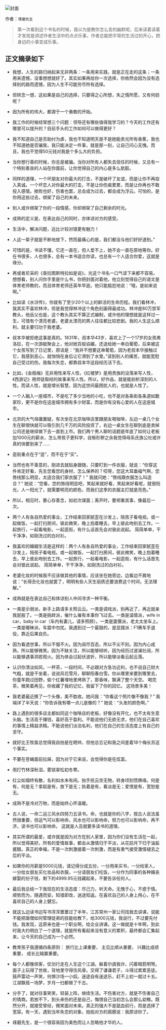 ![封面](http://oo5edb6t9.bkt.clouddn.com/15276078696960.jpg)

作者：`琢磨先生`

> 第一次看到这个书名的时候，我以为是教你怎么变的幽默呢，后来读着读着才发现是讲述作者生活中的点点乐事，作者总能把平常的生活过的开心，把身边的小事变成乐事。

## 正文摘录如下

- 我想，人生的路归纳起来无非两条：一条用来实践，就是正在走的这条；一条用来遗憾，没事想想就好了。其实如果再给你一次选择，你依然会因为没有选择别的路而遗憾，因为人生不可能穷尽所有选择。

- 但转念一想，这如果是自己的选择，只要得之心所想，失之情所愿，又有何妨呢？

- 因为所有的伟大，都源于一个勇敢的开始。

- 我工作的时候经常想三个问题：领导还有哪些值得我学习的？今天的工作还有哪里可以提升的？目前手头的工作如何可以做得更好？

- 我不知道自己是否助纣为虐，我也不知道明天是不是她能卖光所有香蕉，我也不知道她是否骗我，我只能决定一件事，就是那一刻，让自己问心无愧。而且，我也不觉得50元钱对我是个多么大的负担。

- 当你想行善的时候，你总是被骗。当你对所有人都失去信任的时候，又总有一个特别善良的人站在你面前，让你觉得自己的内心是多么肮脏。

- 同样的道理，一个坏朋友对你最大的打击，不是破坏了友谊，而是让你不再投入真诚。一个坏恋人对你最大的打击，不是让你伤痕累累，而是让你再也不敢投入感情。挫败也好，伤害也罢，总会成为过去，都会成为浮云。可怕的，是你用这些过去，绑架了自己的未来。

- 别人或许绑架了你的一段情感，你却绑架了自己剩余的时光。

- 成熟的定义是，在表达自己的同时，亦体谅对方的感受。

- 生活中，解决问题，远比计较对错更有魅力！

- 人这一辈子就是不断地放下，然而最痛心的是，我们都没与他们好好道别。”

- 可惜的是，书读不懂，它还一直在，但人爱不上，她不会一直在原地等你。好在书很多，人也很多，总有一本书适合你读，也总有一个人适合你爱，这就是缘分。

- 再或者尼采的《查拉图斯特拉如是说》，光这个书名一口气读下来都不容易。想想看，别人问你手里是什么书，你把封面对着他，他立刻觉得自己的语文是体育老师教的，而且体育老师还英年早逝。他只能尴尬地说：“哦，是如来说啊。”

- 比如读《水浒传》，你就有了至少20个以上的鲜活的生命历程。我们看林冲，我其实不喜欢林冲，但是我觉得林冲这个角色刻画得最成功。林冲是80万禁军教头，他岳父也是，这个教头其实不算正式编制，或许他的理想就是这样过一生，可惜有个漂亮老婆，老婆太漂亮的男人往往都比较悲剧。我的人生这么顺利，就主要归功于我老婆。

- 叔本华被拒绝这事是真的。1831年，叔本华43岁，喜欢上了一个17岁的女孩弗洛拉，在一次游艇聚会上，他对她百般谄媚，还送给她一串白葡萄，后来被这个女孩写到了日记里，原话是：“我并不想要这串葡萄，因为老叔本华接触过它，我感到恶心，就悄悄在身后让它滑到了水里。”读到别人的痛苦，就能宽慰自己受过的伤。我每次失恋，都靠叔本华这段经历活下去。

- 比如，《金瓶梅》无非用性来写人性，《红楼梦》是用贵族的没落来写人性，《西游记》用师徒取经的故事来写人性。所以，好作品，就是能剖析深刻的人性。而读人性，就是增长智慧，因为这世间最困扰人的，也就是人性了。

- 一个人融入一座城市，不是吃了多少当地的小吃，也不是对各条街各条道如数家珍，更不是你在这座城市拥有多少财富，而是你有没有心爱的人在这座城市。

- 北京的大气毋庸置疑，有次坐在北京咖啡店里跟朋友喝咖啡，左边一桌几个女生在聊很快就可以吸引到几千万的风险投资了，右边一桌女生在聊到底是卖掉公司还是继续做下去一直到上市。我们两个男人聊的话题是年底了如何让老板加1000元的薪水，怎么带孩子更科学，自惭形秽之余我觉得母系氏族公社或许真的快要到来了……

- 逛街重点在于“逛”，而不在于“买”。

- 当然也有不善意的，刚进去就贴身跟随，只要盯到一件衣服，就说：“你穿这件肯定好看，先生您看您的身材，怎么保养的？哎呀，您这大耳垂福气啊，您唇线那么明显，太适合我们家衣服了！” 我就问她：“唇线跟衣服怎么叫适合？” 她说：“您看，您的唇线明显吧，笑起来就好看，笑起来好看呢，就很阳光，人一阳光了，就需要明亮的颜色，而我们这季的衣服主打就是亮色。”

- 所以，相见时，要心存善念，如初次谋面；离开时，要郑重其事，像最后一次。

- 两个人有各自热爱的事业，工作结束回家腻歪在沙发上，陪孩子看电视。或一起做饭，一起打扫房间，彼此微笑，晚上抱着睡去，早上彼此吻别去工作。一起旅行，一起看电影，一起逛街，有什么话首先会对彼此说起。 简简单单，干干净净，如刚洗过的白衬衫。

- 我喜欢的婚姻生活是这样的：两个人有各自热爱的事业，工作结束回家腻歪在沙发上，陪孩子看电视。或一起做饭，一起打扫房间，彼此微笑，晚上抱着睡去，早上彼此吻别去工作。一起旅行，一起看电影，一起逛街，有什么话首先会对彼此说起。 简简单单，干干净净，如刚洗过的白衬衫。

- 老婆化妆的时候我不应该做其他的事情，应该坐在她旁边，边看边不屑地说：“长得丑化妆也就罢了，明明有些人天生丽质还要浪费这个时间，无法理解。”

- 成熟就是在表达自己和体谅别人中间寻求一种平衡。

- 一类是示弱派，新手上路请多关照云云。一类是调戏派，别再近了，再近就亲我屁股了。一类是挑衅派，催什么催有本事你飞过去。一类是温情派，wife in car，baby in car（车内有妻儿，请多照顾）。一类是震慑派，老太太坐车上。一类是暧昧派，车震中勿扰。我遇到过一个最狠的，是显摆派：F1赛车手退役，靠近后果自负。

- 因为看透世事，所以不愠不火。因为阅尽百态，所以不尖不刻。因为内心成熟，所以能够微笑。因为不缺关注，所以能够倾听。因为经历过波澜壮阔，所以能够遇事洞若观火。因为体会过起伏波折，所以能够淡看云起云落。

- 认识你清淡如风，一杯茶，一段时间，不必跟对方急功近利，也不说自己财大气粗，就是干坐着，说说风花雪月，聊聊阳春白雪。你从哪里来要到哪里去，你童年跑过田野，偷个红薯埋地里烤熟了，那香味，飘满了整个天空。 喝完茶，微笑着再见，你收藏了我的记忆，我留下了你的回忆。 这场景多美！

- 我老婆最近换了一个头像，美不胜收。她问我：“你看这个照片像不像我？” 我端详了半天说：“你告诉我有哪一点儿是像的？” 她说：“头发的颜色啊。”

- 路上遇到的很多店主都如同这个咖啡店的老板，好像没有开化，也不太有生意头脑。生活高于赚钱，喜好高于盈利。不能说他们无欲无求，他们在自己喜欢的事情上精益求精。不能说他们淡泊名利，他们在自己的生活态度上有自己的坚守。

- 就好比王牧笛总觉得我自拍是在晒帅，但他总忘记和我之间差着18个梅长苏这个事实。

- 不要在苍蝇面前拉屎，因为对于它来说，会觉得你是在炫富。

- 雨打竹林深秋泪，雾锁翠松初冬寒。

- 红尘如烟终有散，名利如水未有闲。抬手抚云空无物，转身顷刻悟佛缘。何是有，何是无？拿起是有，放下是无；执着是有，看淡是无；爱恨是有，宽恕是无。

- 成熟不是冷对万物，而是始终心怀温暖。

- 古人说，一命二运三风水四努力五读书。命，也就是你的八字，按古人说法虽然很重要，但运气可以影响命，风水也可以影响命，努力也可以影响命，再不济，读书也可以影响命。 这就是人丑就要多读书的道理。

- 其实所谓的最爱，或许就是因为对方在别人家里，因为你们没有生活在一起，所以觉得美好。所有的爱情故事，都会从激情归于平淡，从花前月下归于油盐酱醋。真正的幸福，不是一次刺激接着一次刺激，而是有勇气接受激情褪去之后的平淡。

- 如果你的月薪是5000元钱，请记得分成五份，一分用来买书，一分给家人，一分给女朋友买化妆品和衣服，一分请朋友们吃饭，一分作为同事的各种婚丧嫁娶的份子钱，剩下的4999.95元钱藏起来，不要告诉任何人。

- 最后我总结一下我现在的生活态度：尽己力，听天命。无愧于心，不惑于情。顺势而为，随遇而安。知错即改，迷途知返。在喜欢自己的人身上用心，在不喜欢自己的人身上健忘。

- 就这么边读书边写书浑浑噩噩过了半年，江苏常州一家公司找我去讲课，说能不能把唐僧如何管理徒弟的技能给教下，给3000元钱，我说行，不过要先付钱。我发现，这原来也是一个职业啊，给企业讲课。这一做就是十年啊，到此时我大约明白了一个道理，就是所有看起来没有意义的累积，最终都会汇集起来，让今天的自己成为一个必然。

- 教育孩子我遵循四条原则： 旅行比上课重要， 主见比顺从重要， 兴趣比成绩重要， 成长比输赢重要。

- 每个人都像侠客，仗剑行走在人生这个江湖。躲着尔虞我诈，闪着暗箭明弩。面子上玩得了世故，背地里守得住风骨。交得了谦谦君子，斗得过累累恶徒。鼓声雷动一声笑，何惧沙场一小奴。迷途自有迷途乐，赶不上初一就过十五。江湖飘摇一场梦，岁月一扫都做了千古。

- 分手了，就对往事笑笑，轻装上阵，继续生活。不伤害对方，就是不伤害自己的情商。若放不下，到头来伤的还是自己，悔恨自己当初怎么会那么幼稚。既然分开，就接受曾经，微笑面对未来。真正的强大不是舐血前行，而是选择了宽容。有一天，遇到当年失恋的对象，拍拍对方的肩膀说：我原谅你了。

- 琢磨先生，是一个很容易因为美色而让人忽略他才华的人。

